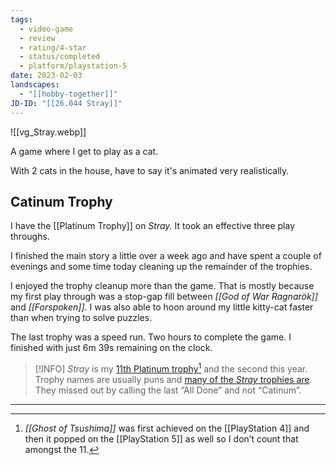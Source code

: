 ```yaml
---
tags:
  - video-game
  - review
  - rating/4-star
  - status/completed
  - platform/playstation-5
date: 2023-02-03
landscapes:
  - "[[hobby-together]]"
JD-ID: "[[26.044 Stray]]"
---
```

![[vg_Stray.webp]]

A game where I get to play as a cat.

With 2 cats in the house, have to say it's animated very realistically.

## Catinum Trophy
I have the [[Platinum Trophy]] on *Stray.*  It took an effective three play throughs. 

I finished the main story a little over a week ago and have spent a couple of evenings and some time today cleaning up the remainder of the trophies.

I enjoyed the trophy cleanup more than the game. That is mostly because my first play through was a stop-gap fill between *[[God of War Ragnarök]]* and *[[Forspoken]]*. I was also able to hoon around my little kitty-cat faster than when trying to solve puzzles.

The last trophy was a speed run. Two hours to complete the game. I finished with just 6m 39s remaining on the clock.

> [!INFO] 
> _Stray_ is my [11th Platinum trophy](https://psnprofiles.com/Quantum-Gardener/log?type=platinum)[^1] and the second this year. Trophy names are usually puns and [many of the _Stray_ trophies are](https://psnprofiles.com/trophies/17011-stray/Quantum-Gardener). They missed out by calling the last “All Done” and not “Catinum”.
---- 

[^1]:	*[[Ghost of Tsushima]]* was first achieved on the [[PlayStation 4]] and then it popped on the [[PlayStation 5]] as well so I don’t count that amongst the 11.